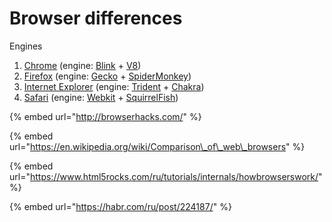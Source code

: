 # Browser differences

Engines

1. [Chrome](http://www.google.com/chrome/) \(engine: [Blink](https://en.wikipedia.org/wiki/Blink_%28layout_engine%29) + [V8](https://en.wikipedia.org/wiki/V8_%28JavaScript_engine%29)\)
2. [Firefox](https://www.mozilla.org/en-US/firefox/new/) \(engine: [Gecko](https://en.wikipedia.org/wiki/Gecko_%28software%29) + [SpiderMonkey](https://en.wikipedia.org/wiki/SpiderMonkey_%28software%29)\)
3. [Internet Explorer](http://windows.microsoft.com/en-us/internet-explorer/download-ie) \(engine: [Trident](https://en.wikipedia.org/wiki/Trident_%28layout_engine%29) + [Chakra](https://en.wikipedia.org/wiki/Chakra_%28JScript_engine%29)\)
4. [Safari](https://www.apple.com/safari/) \(engine: [Webkit](https://en.wikipedia.org/wiki/WebKit) + [SquirrelFish](https://trac.webkit.org/wiki/SquirrelFish)\)

{% embed url="http://browserhacks.com/" %}

{% embed url="https://en.wikipedia.org/wiki/Comparison\_of\_web\_browsers" %}

{% embed url="https://www.html5rocks.com/ru/tutorials/internals/howbrowserswork/" %}

{% embed url="https://habr.com/ru/post/224187/" %}



